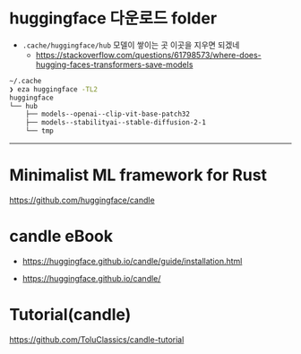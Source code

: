 # huggingface 다운로드 folder

- `.cache/huggingface/hub` 모델이 쌓이는 곳 이곳을 지우면 되겠네
  - https://stackoverflow.com/questions/61798573/where-does-hugging-faces-transformers-save-models 

```bash
~/.cache 
❯ eza huggingface -TL2
huggingface
└── hub
    ├── models--openai--clip-vit-base-patch32
    ├── models--stabilityai--stable-diffusion-2-1
    └── tmp
```

<hr />

# Minimalist ML framework for Rust  

https://github.com/huggingface/candle


# candle eBook

- https://huggingface.github.io/candle/guide/installation.html

- https://huggingface.github.io/candle/

# Tutorial(candle)

https://github.com/ToluClassics/candle-tutorial
